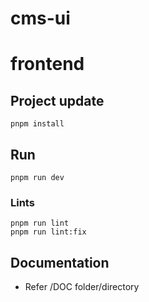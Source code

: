 # cms-ui
# frontend

## Project update
```
pnpm install
```

## Run
```
pnpm run dev
```

### Lints
```
pnpm run lint
pnpm run lint:fix
```

## Documentation
- Refer /DOC folder/directory
